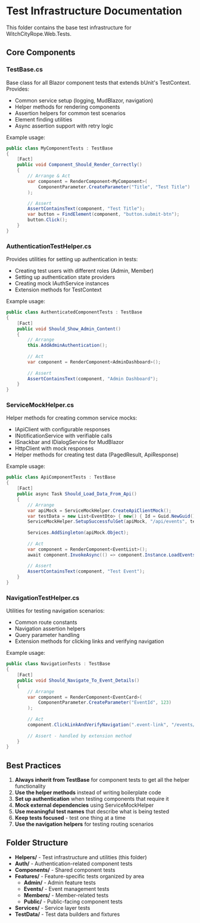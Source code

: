 # Test Infrastructure Documentation

This folder contains the base test infrastructure for WitchCityRope.Web.Tests.

## Core Components

### TestBase.cs
Base class for all Blazor component tests that extends bUnit's TestContext. Provides:
- Common service setup (logging, MudBlazor, navigation)
- Helper methods for rendering components
- Assertion helpers for common test scenarios
- Element finding utilities
- Async assertion support with retry logic

Example usage:
```csharp
public class MyComponentTests : TestBase
{
    [Fact]
    public void Component_Should_Render_Correctly()
    {
        // Arrange & Act
        var component = RenderComponent<MyComponent>(
            ComponentParameter.CreateParameter("Title", "Test Title")
        );

        // Assert
        AssertContainsText(component, "Test Title");
        var button = FindElement(component, "button.submit-btn");
        button.Click();
    }
}
```

### AuthenticationTestHelper.cs
Provides utilities for setting up authentication in tests:
- Creating test users with different roles (Admin, Member)
- Setting up authentication state providers
- Creating mock IAuthService instances
- Extension methods for TestContext

Example usage:
```csharp
public class AuthenticatedComponentTests : TestBase
{
    [Fact]
    public void Should_Show_Admin_Content()
    {
        // Arrange
        this.AddAdminAuthentication();
        
        // Act
        var component = RenderComponent<AdminDashboard>();
        
        // Assert
        AssertContainsText(component, "Admin Dashboard");
    }
}
```

### ServiceMockHelper.cs
Helper methods for creating common service mocks:
- IApiClient with configurable responses
- INotificationService with verifiable calls
- ISnackbar and IDialogService for MudBlazor
- HttpClient with mock responses
- Helper methods for creating test data (PagedResult, ApiResponse)

Example usage:
```csharp
public class ApiComponentTests : TestBase
{
    [Fact]
    public async Task Should_Load_Data_From_Api()
    {
        // Arrange
        var apiMock = ServiceMockHelper.CreateApiClientMock();
        var testData = new List<EventDto> { new() { Id = Guid.NewGuid(), Name = "Test Event" } };
        ServiceMockHelper.SetupSuccessfulGet(apiMock, "/api/events", testData);
        
        Services.AddSingleton(apiMock.Object);
        
        // Act
        var component = RenderComponent<EventList>();
        await component.InvokeAsync(() => component.Instance.LoadEvents());
        
        // Assert
        AssertContainsText(component, "Test Event");
    }
}
```

### NavigationTestHelper.cs
Utilities for testing navigation scenarios:
- Common route constants
- Navigation assertion helpers
- Query parameter handling
- Extension methods for clicking links and verifying navigation

Example usage:
```csharp
public class NavigationTests : TestBase
{
    [Fact]
    public void Should_Navigate_To_Event_Details()
    {
        // Arrange
        var component = RenderComponent<EventCard>(
            ComponentParameter.CreateParameter("EventId", 123)
        );
        
        // Act
        component.ClickLinkAndVerifyNavigation(".event-link", "/events/123");
        
        // Assert - handled by extension method
    }
}
```

## Best Practices

1. **Always inherit from TestBase** for component tests to get all the helper functionality
2. **Use the helper methods** instead of writing boilerplate code
3. **Set up authentication** when testing components that require it
4. **Mock external dependencies** using ServiceMockHelper
5. **Use meaningful test names** that describe what is being tested
6. **Keep tests focused** - test one thing at a time
7. **Use the navigation helpers** for testing routing scenarios

## Folder Structure

- **Helpers/** - Test infrastructure and utilities (this folder)
- **Auth/** - Authentication-related component tests
- **Components/** - Shared component tests
- **Features/** - Feature-specific tests organized by area
  - **Admin/** - Admin feature tests
  - **Events/** - Event management tests
  - **Members/** - Member-related tests
  - **Public/** - Public-facing component tests
- **Services/** - Service layer tests
- **TestData/** - Test data builders and fixtures